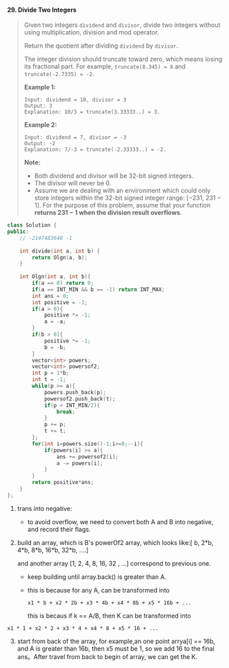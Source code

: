#### 29. Divide Two Integers

> Given two integers `dividend` and `divisor`, divide two integers without using multiplication, division and mod operator.
>
> Return the quotient after dividing `dividend` by `divisor`.
>
> The integer division should truncate toward zero, which means losing its fractional part. For example, `truncate(8.345) = 8` and `truncate(-2.7335) = -2`.
>
> **Example 1:**
>
> ```
> Input: dividend = 10, divisor = 3
> Output: 3
> Explanation: 10/3 = truncate(3.33333..) = 3.
> ```
>
> **Example 2:**
>
> ```
> Input: dividend = 7, divisor = -3
> Output: -2
> Explanation: 7/-3 = truncate(-2.33333..) = -2.
> ```
>
> **Note:**
>
> - Both dividend and divisor will be 32-bit signed integers.
> - The divisor will never be 0.
> - Assume we are dealing with an environment which could only store integers within the 32-bit signed integer range: [−231,  231 − 1]. For the purpose of this problem, assume that your function **returns 231 − 1 when the division result overflows**.



```cpp
class Solution {
public:
    // -2147483648 -1
    
    int divide(int a, int b) {
        return Olgn(a, b);
    }
    
    int Olgn(int a, int b){
        if(a == 0) return 0;
        if(a == INT_MIN && b == -1) return INT_MAX;
        int ans = 0;
        int positive = -1;
        if(a > 0){
            positive *= -1;
            a = -a;
        }
        if(b > 0){
            positive *= -1;
            b = -b;
        }
        vector<int> powers;
        vector<int> powersof2;
        int p = 1*b;
        int t = -1;
        while(p >= a){
            powers.push_back(p);
            powersof2.push_back(t);
            if(p < INT_MIN/2){
                break;
            }
            p += p;
            t += t;
        };
        for(int i=powers.size()-1;i>=0;--i){
            if(powers[i] >= a){
                ans += powersof2[i];
                a -= powers[i];
            }
        }
        return positive*ans;
    } 
};
```

1. trans into negative:

   - to avoid overflow, we need to convert both A and B into negative, and record their flags.

2. build an array, which is B's powerOf2 array, which looks like:[ b, 2\*b, 4\*b, 8\*b, 16\*b, 32\*b, ....] 

   and another array [1, 2, 4, 8, 16, 32 , ...] correspond to previous one.

   - keep building until array.back() is greater than A.

   - this is because for any A, can be transformed into 

     `x1 * b + x2 * 2b + x3 * 4b + x4 * 8b + x5 * 16b + ...`

     this is becaus if k == A/B, then K can be transformed into 
   
  `x1 * 1 + x2 * 2 + x3 * 4 + x4 * 8 + x5 * 16 + ... `

3. start from back of the array, for example,an one point arrya[i] == 16b,  and  A is greater than 16b, then x5 must be 1, so we add 16 to the final ans。After travel from back to begin of array, we can get the K.

